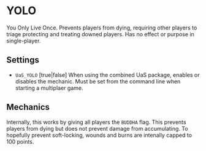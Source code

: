 # YOLO

You Only Live Once. Prevents players from dying, requiring other players to triage protecting and treating downed players. Has no effect or purpose in single-player.

## Settings

* `UaS_YOLO` [true|false] When using the combined UaS package, enables or disables the mechanic. Must be set from the command line when starting a multiplaer game.

## Mechanics

Internally, this works by giving all players the `BUDDHA` flag. This prevents players from dying but does not prevent damage from accumulating. To hopefully prevent soft-locking, wounds and burns are intenally capped to 100 points.
